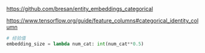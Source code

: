https://github.com/bresan/entity_embeddings_categorical

https://www.tensorflow.org/guide/feature_columns#categorical_identity_column


```python
# 经验值
embedding_size = lambda num_cat: int(num_cat**0.5)
```